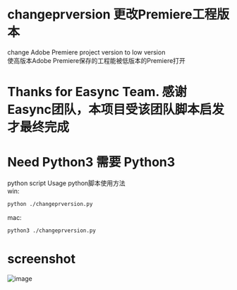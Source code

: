 # changeprversion  更改Premiere工程版本
change Adobe Premiere project version to low version  
使高版本Adobe Premiere保存的工程能被低版本的Premiere打开  

# Thanks for Easync Team.  感谢Easync团队，本项目受该团队脚本启发才最终完成

# Need Python3  需要 Python3
python script Usage python脚本使用方法  
win:
```bash
python ./changeprversion.py
```
mac:
```bash
python3 ./changeprversion.py
```

# screenshot
![image](https://github.com/lhy2871/changeprversion/blob/main/screenshoot.png)

